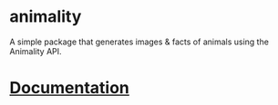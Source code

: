 # animality
A simple package that generates images & facts of animals using the Animality API.

# [Documentation](https://animality.xyz/packages#node-js)
